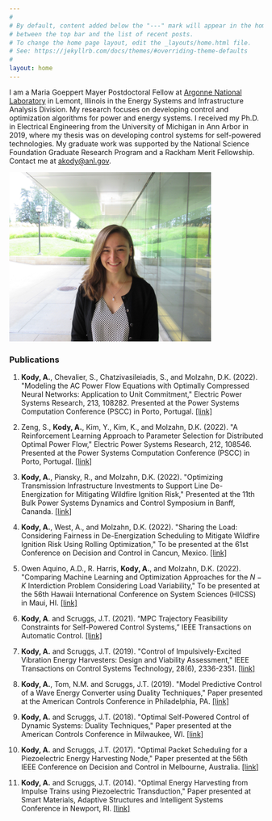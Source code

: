 ```yaml
---
#
# By default, content added below the "---" mark will appear in the home page
# between the top bar and the list of recent posts.
# To change the home page layout, edit the _layouts/home.html file.
# See: https://jekyllrb.com/docs/themes/#overriding-theme-defaults
#
layout: home
---
```


I am a Maria Goeppert Mayer Postdoctoral Fellow at [Argonne National Laboratory](https://www.anl.gov/) in Lemont, Illinois in the Energy Systems and Infrastructure Analysis Division. My research focuses on developing control and optimization algorithms for power and energy systems. I received my Ph.D. in Electrical Engineering from the University of Michigan in Ann Arbor in 2019, where my thesis was on developing control systems for self-powered technologies. My graduate work was supported by the National Science Foundation Graduate Research Program and a Rackham Merit Fellowship. Contact me at [akody@anl.gov](mailto:akody@anl.gov).


  <img src="Kody.jpeg" alt="drawing" width="400"/>
  
### Publications

1. **Kody, A.**, Chevalier, S., Chatzivasileiadis, S., and Molzahn, D.K. (2022). "Modeling the AC Power Flow Equations with Optimally Compressed Neural Networks: Application to Unit Commitment," Electric Power Systems Research, 213, 108282. Presented at the Power Systems Computation Conference (PSCC) in Porto, Portugal. [[link]](https://www.sciencedirect.com/science/article/pii/S0378779622004771?casa_token=2my7ikJUZ1sAAAAA:L3scHwhkK4beA59l1Dtfpt7eiSFH02xUPHkZQ1UZMEuzL2kz9_pvDSSHs2v9drFX2c-RcrHr)

2. Zeng, S., **Kody, A.**, Kim, Y., Kim, K., and Molzahn, D.K. (2022). "A Reinforcement Learning Approach to Parameter Selection for Distributed Optimal Power Flow," Electric Power Systems Research, 212, 108546. Presented at the Power Systems Computation Conference (PSCC) in Porto, Portugal. [[link]](https://www.sciencedirect.com/science/article/pii/S0378779622006319?casa_token=rJDgEfK3xd0AAAAA:8uKhAcVgsUrtuLj2f2j2Yfu3UDh6SY9cTVGljjdXKF3-0xqcbDlqS08j14W0jJh8-HtTnjjB)
    
3. **Kody, A.**, Piansky, R., and Molzahn, D.K. (2022). "Optimizing Transmission Infrastructure Investments to Support Line De-Energization for Mitigating Wildfire Ignition Risk," Presented at the 11th Bulk Power Systems Dynamics and Control Symposium in Banff, Cananda. [[link]](https://arxiv.org/abs/2203.10176)
    
4. **Kody, A.**, West, A., and Molzahn, D.K. (2022). "Sharing the Load: Considering Fairness in De-Energization Scheduling to Mitigate Wildfire Ignition Risk Using Rolling Optimization," To be presented at the 61st Conference on Decision and Control in Cancun, Mexico. [[link]](https://arxiv.org/abs/2204.06543)
    
5. Owen Aquino, A.D., R. Harris, **Kody, A.**, and Molzahn, D.K. (2022). "Comparing Machine Learning and Optimization Approaches for the $N-K$ Interdiction Problem Considering Load Variability," To be presented at the 56th Hawaii International Conference on System Sciences (HICSS) in Maui, HI. [[link]](https://molzahn.github.io/pubs/owen_aquino_harris_kody_molzahn-ml_for_n-k.pdf)
    
6. **Kody, A**. and Scruggs, J.T. (2021). “MPC Trajectory Feasibility Constraints for Self-Powered Control Systems,” IEEE Transactions on Automatic Control. [[link]](https://ieeexplore.ieee.org/abstract/document/9640555?casa_token=L1_12V5KBhEAAAAA:BvJhQZuWnprQFiAZ2nlOYJMrfkj8Q9NUecCRpDRLe2L6sUDEIsKzkEEwxic_5lwE9LXC4oNx)
    
7. **Kody, A.** and Scruggs, J.T. (2019). "Control of Impulsively-Excited Vibration Energy Harvesters: Design and Viability Assessment," IEEE Transactions on Control Systems Technology, 28(6), 2336-2351. [[link]](https://ieeexplore.ieee.org/abstract/document/8848422?casa_token=xOjyzsWEOtAAAAAA:HP8DPUuVovhkxATex_vZIlFeOyMyVe5uOneldYnNNBy4z6i4sDUs6EIVUWcr4m6zdbh7pmqJ)
    
8. **Kody, A.**, Tom, N.M. and Scruggs, J.T. (2019). "Model Predictive Control of a Wave Energy Converter using Duality Techniques," Paper presented at the American Controls Conference in Philadelphia, PA. [[link]](https://ieeexplore.ieee.org/abstract/document/8814715?casa_token=SVAFM3KA9bYAAAAA:f8fOGMNMTsbW8zwA2zS2QKnn4m1N5Qh3ONupSq1BWOW8ZWd1h2kwMWOsGbDB8s5tCd6GVpMI)
    
9. **Kody, A.** and Scruggs, J.T. (2018). "Optimal Self-Powered Control of Dynamic Systems: Duality Techniques," Paper presented at the American Controls Conference in Milwaukee, WI. [[link]](https://ieeexplore.ieee.org/abstract/document/8431826?casa_token=RFsIhLm13UcAAAAA:A0BfPXn2MXs6kIUby6IcaMG5Cvim2Hr4aqw-FCll6jiPpjrRE9gPVQOUG2vZ2Ma_DgP-I0Yj)
    
10. **Kody, A.** and Scruggs, J.T. (2017). "Optimal Packet Scheduling for a Piezoelectric Energy Harvesting Node," Paper presented at the 56th IEEE Conference on Decision and Control in Melbourne, Australia. [[link]](https://ieeexplore.ieee.org/abstract/document/8263655?casa_token=trZBukfJbTcAAAAA:DJnaH--B5k9VDeTDtIxcz6i8Hn0k9iJCzTROAVike72zPBs7SdF19Zk55dLHaVmJRK17SqyG)
    
11. **Kody, A.** and Scruggs, J.T. (2014). "Optimal Energy Harvesting from Impulse Trains using Piezoelectric Transduction," Paper presented at Smart Materials, Adaptive Structures and Intelligent Systems Conference in Newport, RI. [[link]](https://asmedigitalcollection.asme.org/SMASIS/proceedings-abstract/SMASIS2014/V002T07A016/286237)
    
